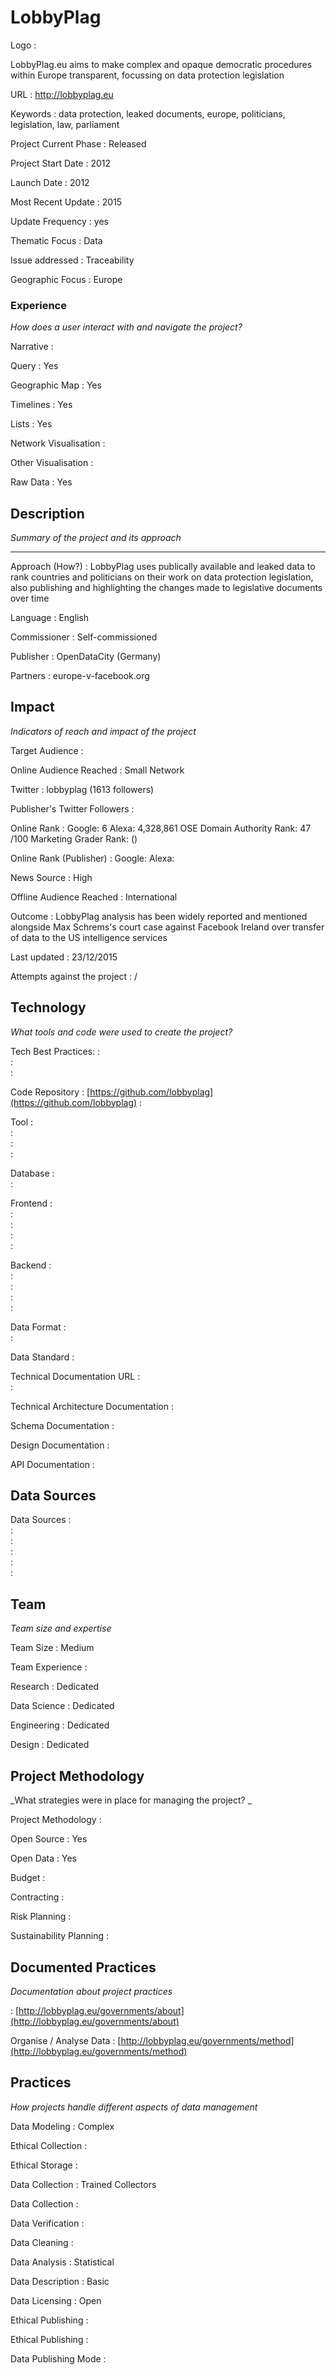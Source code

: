# LobbyPlag



Logo
:   ![]()

LobbyPlag.eu aims to make complex and opaque democratic procedures within Europe transparent, focussing on data protection legislation

URL
:   http://lobbyplag.eu


Keywords
:   data protection, leaked documents, europe, politicians, legislation, law, parliament



Project Current Phase
:   Released

    

Project Start Date
:   2012



Launch Date
:   2012



Most Recent Update
:   2015



Update Frequency
:   yes



Thematic Focus
:   Data



Issue addressed
:   Traceability



Geographic Focus
:   Europe


### Experience

_How does a user interact with and navigate the project?_

Narrative
:    

Query
:   Yes 

Geographic Map
:   Yes  

Timelines
:   Yes 

Lists
:   Yes 

Network Visualisation
:   

Other Visualisation
:   

Raw Data 
:   Yes

## Description

_Summary of the project and its approach_

____


Approach (How?)
:   LobbyPlag uses publically available and leaked data  to rank countries and politicians on their work on data protection legislation, also publishing and highlighting the changes made to legislative documents over time



Language
:   English



Commissioner
:   Self-commissioned



Publisher
:   OpenDataCity (Germany)



Partners
:   europe-v-facebook.org


## Impact

_Indicators of reach and impact of the project_


Target Audience
:   



Online Audience Reached
:   Small Network



Twitter
:   lobbyplag (1613 followers)



Publisher's Twitter Followers
:   



Online Rank
:    Google:   6   Alexa:   4,328,861  OSE Domain Authority Rank:   47 /100 Marketing Grader Rank:    ()


Online Rank (Publisher)
:    Google:     Alexa:   



News Source
:   High 



Offline Audience Reached
:   International



Outcome
:   LobbyPlag analysis has been widely reported and mentioned alongside Max Schrems&#39;s court case against Facebook Ireland over transfer of data to the US intelligence services



Last updated
:   23/12/2015


Attempts against the project
:     / 


## Technology

_What tools and code were used to create the project?_

Tech Best Practices:
:    
:     
:    

Code Repository
:   [https://github.com/lobbyplag](https://github.com/lobbyplag)
:   []()

Tool
:   
:   
:   
:   

Database
:   
:   

Frontend
:   
:   
:   
:   
:   

Backend
:   
:   
:   
:   
:   

Data Format
:   
:   

Data Standard
:   

Technical Documentation URL
:   
:   

Technical Architecture Documentation
:   

Schema Documentation
:   

Design Documentation
:   

API Documentation
:   


## Data Sources

Data Sources
:   
:   
:   
:   
:   
:   

## Team

_Team size and expertise_

Team Size
:   Medium



Team Experience
:    

Research
:   Dedicated 

Data Science
:   Dedicated 

Engineering
:    Dedicated

Design
:   Dedicated


## Project Methodology

_What strategies were in place for managing the project? _

Project Methodology
:   



Open Source
:   Yes



Open Data
:   Yes



Budget
:   


Contracting
:   



Risk Planning
:   



Sustainability Planning
:   


## Documented Practices

_Documentation about project practices_

 
 :   [http://lobbyplag.eu/governments/about](http://lobbyplag.eu/governments/about)  

Organise  / Analyse Data 
 :   [http://lobbyplag.eu/governments/method](http://lobbyplag.eu/governments/method) 

 



## Practices

_How projects handle different aspects of data management_


Data Modeling
:   Complex



Ethical Collection
:   



Ethical Storage
:   



Data Collection
:   Trained Collectors



Data Collection
:   



Data Verification
:   



Data Cleaning
:   



Data Analysis
:   Statistical



Data Description
:   Basic



Data Licensing
:   Open



Ethical Publishing
:   



Ethical Publishing
:   



Data Publishing Mode
:   
